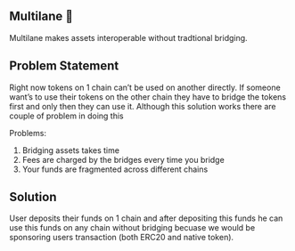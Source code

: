 ## Multilane 🖖

Multilane makes assets interoperable without tradtional bridging. 

## Problem Statement

Right now tokens on 1 chain can’t be used on another directly. If someone want’s to use their tokens on the other chain they have to bridge the tokens first and only then they can use it. Although this solution works there are couple of problem in doing this

Problems:

1. Bridging assets takes time
2. Fees are charged by the bridges every time you bridge
3. Your funds are fragmented across different chains

## Solution
User deposits their funds on 1 chain and after depositing this funds he can use this funds on any chain without bridging becuase we would be sponsoring users transaction (both ERC20 and native token).
